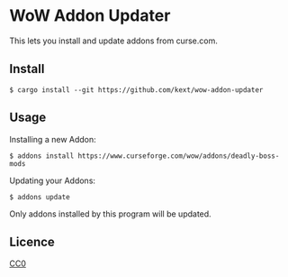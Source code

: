 # WoW Addon Updater

This lets you install and update addons from curse.com.

## Install

```text
$ cargo install --git https://github.com/kext/wow-addon-updater
```

## Usage

Installing a new Addon:

```text
$ addons install https://www.curseforge.com/wow/addons/deadly-boss-mods
```

Updating your Addons:

```text
$ addons update
```

Only addons installed by this program will be updated.

## Licence

[CC0](https://creativecommons.org/CC0)
